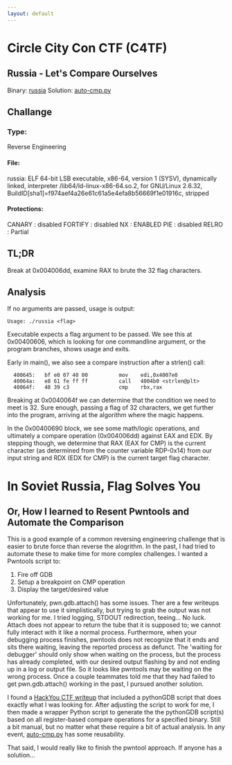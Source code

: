 ```yaml
---
layout: default
---
```

# Circle City Con CTF (C4TF)
## Russia - Let's Compare Ourselves

Binary: [russia](https://ginjabenjamin.github.io/objects/2017-06-12-CircleCityCon-Russia/russia)
Solution: [auto-cmp.py](https://ginjabenjamin.github.io/objects/2017-06-12-CircleCityCon-Russia/auto-cmp.py)

## Challange

### Type: 
Reverse Engineering

#### File: 
russia: ELF 64-bit LSB executable, x86-64, version 1 (SYSV), dynamically linked, interpreter /lib64/ld-linux-x86-64.so.2, for GNU/Linux 2.6.32, BuildID[sha1]=f974aef4a26e61c61a5e4efa8b56669f1e01916c, stripped

#### Protections:
CANARY    : disabled
FORTIFY   : disabled
NX        : ENABLED
PIE       : disabled
RELRO     : Partial


## TL;DR
Break at 0x004006dd, examine RAX to brute the 32 flag characters.

## Analysis
If no arguments are passed, usage is output:
```
Usage: ./russia <flag>
```

Executable expects a flag argument to be passed. We see this at 0x00400606, which is looking for one commandline argument, or the program branches, shows usage and exits.

Early in main(), we also see a compare instruction after a strlen() call:

```
  400645:   bf e0 07 40 00          mov    edi,0x4007e0
  40064a:   e8 61 fe ff ff          call   4004b0 <strlen@plt>
  40064f:   48 39 c3                cmp    rbx,rax
```

Breaking at 0x0040064f we can determine that the condition we need to meet is 32. Sure enough, passing a flag of 32 characters, we get further into the program, arriving at the algorithm where the magic happens.

[Algorithm]: https://ginjabenjamin.github.io/objects/2017-06-12-CircleCityCon-Russia/russia.png "Russian Algorithms"

In the 0x00400690 block, we see some math/logic operations, and ultimately a compare operation (0x004006dd) against EAX and EDX. By stepping though, we determine that RAX (EAX for CMP) is the current character (as determined from the counter variable RDP-0x14) from our input string and RDX (EDX for CMP) is the current target flag character.

# In Soviet Russia, Flag Solves You
## Or, How I learned to Resent Pwntools and Automate the Comparison
This is a good example of a common reversing engineering challenge that is easier to  brute force than reverse the alogrithm. In the past, I had tried to automate these to make time for more complex challenges. I wanted a Pwntools script to:
1. Fire off GDB
2. Setup a breakpoint on CMP operation
3. Display the target/desired value

Unfortunately, pwn.gdb.attach() has some issues. Ther are a few writeups that appear to use it simplistically, but trying to grab the output was not working for me. I tried logging, STDOUT redirection, teeing... No luck. Attach does not appear to return the tube that it is supposed to; we cannot fully interact with it like a normal process. Furthermore, when your debugging process finishes, pwntools does not recognize that it ends and sits there waiting, leaving the reported process as defunct. The 'waiting for debugger' should only show when waiting on the process, but the process has already completed, with our desired output flashing by and not ending up in a log or output file. So it looks like pwntools may be waiting on the wrong process. Once a couple teammates told me that they had failed to get pwn.gdb.attach() working in the past, I pursued another solution.

I found a [HackYou CTF writeup](https://blog.w3challs.com/?post/2012/10/13/HackYou-CTF-Reverse100%2C-Reverse200%2C-Reverse300-Writeups) that included a pythonGDB script that does exactly what I was looking for. After adjusting the script to work for me, I then made a wrapper Python script to generate the the pythonGDB script(s) based on all register-based compare operations for a specified binary. Still a bit manual, but no matter what these require a bit of actual analysis. In any event, [auto-cmp.py](https://ginjabenjamin.github.io/objects/2017-06-12-CircleCityCon-Russia/auto-cmp.py) has some reusability. 

That said, I would really like to finish the pwntool approach. If anyone has a solution...